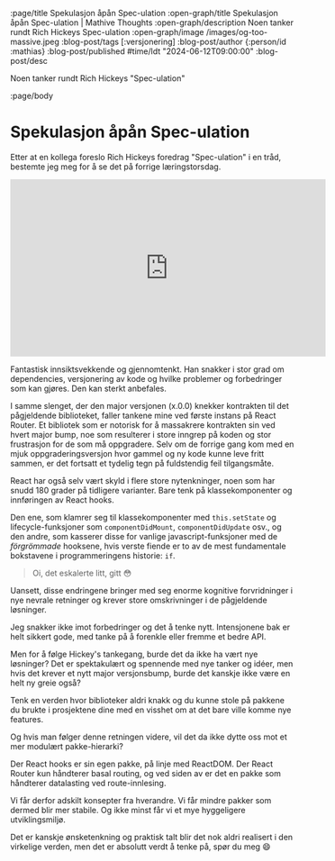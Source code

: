 :page/title Spekulasjon åpån Spec-ulation
:open-graph/title Spekulasjon åpån Spec-ulation | Mathive Thoughts
:open-graph/description Noen tanker rundt Rich Hickeys Spec-ulation
:open-graph/image /images/og-too-massive.jpeg
:blog-post/tags [:versjonering]
:blog-post/author {:person/id :mathias}
:blog-post/published #time/ldt "2024-06-12T09:00:00"
:blog-post/desc

Noen tanker rundt Rich Hickeys "Spec-ulation"

:page/body

# Spekulasjon åpån Spec-ulation

Etter at en kollega foreslo Rich Hickeys foredrag "Spec-ulation" i en tråd, bestemte jeg meg for å se det på forrige læringstorsdag.

<div class="video">
  <iframe width="560" height="315" src="https://www.youtube.com/embed/oyLBGkS5ICk" title="YouTube video player" frameborder="0" allow="accelerometer; autoplay; clipboard-write; encrypted-media; gyroscope; picture-in-picture; web-share" referrerpolicy="strict-origin-when-cross-origin" allowfullscreen></iframe>
</div>

Fantastisk innsiktsvekkende og gjennomtenkt. Han snakker i stor grad om dependencies, versjonering av kode og hvilke problemer og forbedringer som kan gjøres. Den kan sterkt anbefales.

I samme slenget, der den major versjonen (x.0.0) knekker kontrakten til det pågjeldende biblioteket, faller tankene mine ved første instans på React Router. Et bibliotek som er notorisk for å massakrere kontrakten sin ved hvert major bump, noe som resulterer i store inngrep på koden og stor frustrasjon for de som må oppgradere. Selv om de forrige gang kom med en mjuk oppgraderingsversjon hvor gammel og ny kode kunne leve fritt sammen, er det fortsatt et tydelig tegn på fuldstendig feil tilgangsmåte.

React har også selv vært skyld i flere store nytenkninger, noen som har snudd 180 grader på tidligere varianter. Bare tenk på klassekomponenter og innføringen av React hooks.

Den ene, som klamrer seg til klassekomponenter med `this.setState` og lifecycle-funksjoner som `componentDidMount`, `componentDidUpdate` osv., og den andre, som kasserer disse for vanlige javascript-funksjoner med de _förgrömmade_ hooksene, hvis verste fiende er to av de mest fundamentale bokstavene i programmeringens historie: `if`.

> Oi, det eskalerte litt, gitt 😳

Uansett, disse endringene bringer med seg enorme kognitive forvridninger i nye nevrale retninger og krever store omskrivninger i de pågjeldende løsninger.

Jeg snakker ikke imot forbedringer og det å tenke nytt. Intensjonene bak er helt sikkert gode, med tanke på å forenkle eller fremme et bedre API.

Men for å følge Hickey's tankegang, burde det da ikke ha vært nye løsninger? Det er spektakulært og spennende med nye tanker og idéer, men hvis det krever et nytt major versjonsbump, burde det kanskje ikke være en helt ny greie også?

Tenk en verden hvor biblioteker aldri knakk og du kunne stole på pakkene du brukte i prosjektene dine med en visshet om at det bare ville komme nye features.

Og hvis man følger denne retningen videre, vil det da ikke dytte oss mot et mer modulært pakke-hierarki?

Der React hooks er sin egen pakke, på linje med ReactDOM. Der React Router kun håndterer basal routing, og ved siden av er det en pakke som håndterer datalasting ved route-innlesing.

Vi får derfor adskilt konsepter fra hverandre. Vi får mindre pakker som dermed blir mer stabile. Og ikke minst får vi et mye hyggeligere utviklingsmiljø.

Det er kanskje ønsketenkning og praktisk talt blir det nok aldri realisert i den virkelige verden, men det er absolutt verdt å tenke på, spør du meg 😄
